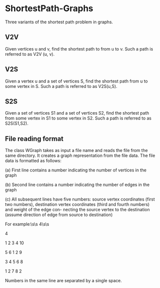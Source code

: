 # ShortestPath-Graphs
Three variants of the shortest path problem in graphs.
## V2V 
Given vertices u and v, find the shortest path to from u to v. Such a path is referred to as V2V (u, v).
## V2S
Given a vertex u and a set of vertices S, find the shortest path from u to some vertex in S. Such a path is referred to as V2S(u,S).
## S2S
Given a set of vertices S1 and a set of vertices S2, find the shortest path from some vertex in S1 to some vertex in S2. Such a path is referred to as S2S(S1,S2).
## File reading format
The class WGraph takes as input a file name and reads the file from the same directory. It creates a graph representation from the file data. The file data is formatted as follows:

(a) First line contains a number indicating the number of vertices in the graph

(b) Second line contains a number indicating the number of edges in the graph

(c) All subsequent lines have five numbers: source vertex coordinates (first two numbers),
destination vertex coordinates (third and fourth numbers) and weight of the edge con-
necting the source vertex to the destination (assume direction of edge from source to
destination)

For example:\s\s
4\s\s

4

1 2 3 4 10

5 6 1 2 9

3 4 5 6 8

1 2 7 8 2

Numbers in the same line are separated by a single space.


